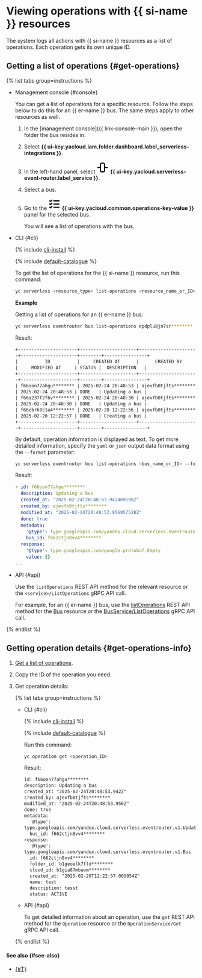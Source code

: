 # Viewing operations with {{ si-name }} resources

The system logs all actions with {{ si-name }} resources as a list of operations. Each operation gets its own unique ID.

## Getting a list of operations {#get-operations}

{% list tabs group=instructions %}

- Management console {#console}

  You can get a list of operations for a specific resource. Follow the steps below to do this for an {{ er-name }} bus. The same steps apply to other resources as well.

  1. In the [management console]({{ link-console-main }}), open the folder the bus resides in.
  1. Select **{{ ui-key.yacloud.iam.folder.dashboard.label_serverless-integrations }}**.
  1. In the left-hand panel, select ![image](../../_assets/console-icons/object-align-center-vertical.svg) **{{ ui-key.yacloud.serverless-event-router.label_service }}**.
  1. Select a bus.
  1. Go to the ![image](../../_assets/console-icons/list-check.svg) **{{ ui-key.yacloud.common.operations-key-value }}** panel for the selected bus.

     You will see a list of operations with the bus.

- CLI {#cli}

  {% include [cli-install](../../_includes/cli-install.md) %}

  {% include [default-catalogue](../../_includes/default-catalogue.md) %}

  To get the list of operations for the {{ si-name }} resource, run this command:

  ```bash
  yc serverless <resource_type> list-operations <resource_name_or_ID>
  ```

  **Example**

  Getting a list of operations for an {{ er-name }} bus:

  ```bash
  yc serverless eventrouter bus list-operations epdplu8jn7sr********
  ```

  Result:

  ```text
  +----------------------+---------------------+----------------------+---------------------+--------+----------------+
  |          ID          |     CREATED AT      |      CREATED BY      |     MODIFIED AT     | STATUS |  DESCRIPTION   |
  +----------------------+---------------------+----------------------+---------------------+--------+----------------+
  | f66oon77ahgu******** | 2025-02-24 20:48:53 | ajevfb0tjfts******** | 2025-02-24 20:48:53 | DONE   | Updating a bus |
  | f66a237f2f6v******** | 2025-02-24 20:48:30 | ajevfb0tjfts******** | 2025-02-24 20:48:30 | DONE   | Updating a bus |
  | f66cbrh8c1u4******** | 2025-02-20 12:22:56 | ajevfb0tjfts******** | 2025-02-20 12:22:57 | DONE   | Creating a bus |
  +----------------------+---------------------+----------------------+---------------------+--------+----------------+
  ```

  By default, operation information is displayed as text. To get more detailed information, specify the `yaml` or `json` output data format using the `--format` parameter:

  ```bash
  yc serverless eventrouter bus list-operations <bus_name_or_ID> --format yaml
  ```

  Result:

  ```yaml
  - id: f66oon77ahgu********
    description: Updating a bus
    created_at: "2025-02-24T20:48:53.942469190Z"
    created_by: ajevfb0tjfts********
    modified_at: "2025-02-24T20:48:53.956957528Z"
    done: true
    metadata:
      '@type': type.googleapis.com/yandex.cloud.serverless.eventrouter.v1.UpdateBusMetadata
      bus_id: f662ctjn8vv4********
    response:
      '@type': type.googleapis.com/google.protobuf.Empty
      value: {}
  ...
  ```

- API {#api}

  Use the `listOperations` REST API method for the relevant resource or the `<service>/ListOperations` gRPC API call.

  For example, for an {{ er-name }} bus, use the [listOperations](../../serverless-integrations/eventrouter/api-ref/Bus/listOperations.md) REST API method for the [Bus](../../serverless-integrations/eventrouter/api-ref/Bus/index.md) resource or the [BusService/ListOperations](../../serverless-integrations/eventrouter/api-ref/grpc/Bus/listOperations.md) gRPC API call.

{% endlist %}

## Getting operation details {#get-operations-info}

1. [Get a list of operations](#get-operations).
1. Copy the ID of the operation you need.
1. Get operation details:

    {% list tabs group=instructions %}

    - CLI {#cli}

      {% include [cli-install](../../_includes/cli-install.md) %}

      {% include [default-catalogue](../../_includes/default-catalogue.md) %}

      Run this command:

      ```bash
      yc operation get <operation_ID>
      ```

      Result:

      ```text
      id: f66oon77ahgu********
      description: Updating a bus
      created_at: "2025-02-24T20:48:53.942Z"
      created_by: ajevfb0tjfts********
      modified_at: "2025-02-24T20:48:53.956Z"
      done: true
      metadata:
        '@type': type.googleapis.com/yandex.cloud.serverless.eventrouter.v1.UpdateBusMetadata
        bus_id: f662ctjn8vv4********
      response:
        '@type': type.googleapis.com/yandex.cloud.serverless.eventrouter.v1.Bus
        id: f662ctjn8vv4********
        folder_id: b1geoelk7fld********
        cloud_id: b1gia87mbaom********
        created_at: "2025-02-20T12:22:57.005054Z"
        name: test
        description: tesst
        status: ACTIVE
      ```

    - API {#api}

      To get detailed information about an operation, use the `get` REST API method for the `Operation` resource or the `OperationService/Get` gRPC API call.

    {% endlist %}

#### See also {#see-also}

* [{#T}](../../api-design-guide/concepts/about-async.md)
